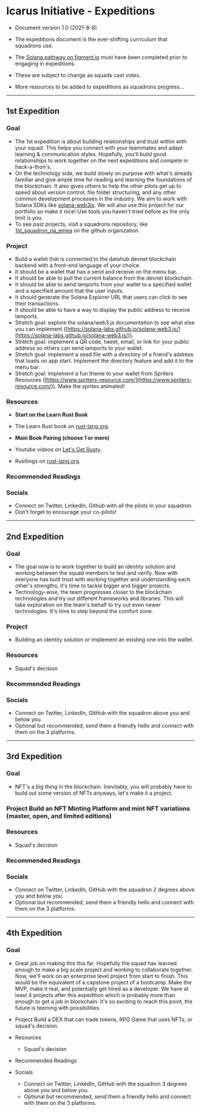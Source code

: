 # Icarus Initiative - Expeditions

- Document version 1.0 (2021-8-8)
- The expeditions document is the ever-shifting curriculum that squadrons use.

- The [Solana pathway on figment.io](https://learn.figment.io/network-documentation/solana) must have been completed prior to engaging in expeditions.
- These are subject to change as squads cast votes.
- More resources to be added to expeditions as squadrons progress...

---

## 1st Expedition

### Goal

- The 1st expedition is about building relationships and trust within with your squad. This helps you connect with your teammates and adapt learning & communication styles. Hopefully, you'll build good relationships to work together on the next expeditions and compete in hack-a-thon's.
- On the technology side, we build slowly on purpose with what's already familiar and give ample time for reading and learning the foundations of the blockchain. It also gives others to help the other pilots get up to speed about version control, file folder structuring, and any other common development processes in the industry. We aim to work with Solana SDKs like [solana-web3js](https://github.com/solana-labs/solana-web3.js). We will also use this project for our portfolio so make it nice! Use tools you haven't tried before as the only limit is you.
- To see past projects, visit a squadrons repository, like [1st_squadron_na_emea](https://github.com/icarus-initiative/1st_squadron_na_emea) on the github organization.

### Project

- Build a wallet that is connected to the datahub devnet blockchain backend with a front-end language of your choice.
- It should be a wallet that has a send and receive on the menu bar.
- It should be able to pull the current balance from the devnet blockchain.
- It should be able to send lamports from your wallet to a specified wallet and a specified amount that the user inputs.
- It should generate the Solana Explorer URL that users can click to see their transactions.
- It should be able to have a way to display the public address to receive lamports.
- Stretch goal: explore the solana/web3.js documentation to see what else you can implement ([https://solana-labs.github.io/solana-web3.js/](https://solana-labs.github.io/solana-web3.js/)).
- Stretch goal: implement a QR code, tweet, email, or link for your public address so others can send lamports to your wallet.
- Stretch goal: implement a seed file with a directory of a friend's address that loads on app start. Implement the directory feature and add it to the menu bar.
- Stretch goal: implement a fun theme to your wallet from Spriters Resources ([https://www.spriters-resource.com/](https://www.spriters-resource.com/)). Make the sprites animated!

### Resources

- **Start on the Learn Rust Book**
- The Learn Rust book on [rust-lang.org](https://www.rust-lang.org/learn).

- **Main Book Pairing (choose 1 or more)**
- Youtube videos on [Let's Get Rusty](https://www.youtube.com/playlist?list=PLai5B987bZ9CoVR-QEIN9foz4QCJ0H2Y8).
- Rustlings on [rust-lang.org](https://www.rust-lang.org/learn).

### Recommended Readings

### Socials

- Connect on Twitter, LinkedIn, Github with all the pilots in your squadron.
- Don't forget to encourage your co-pilots!

---

## 2nd Expedition

### Goal

- The goal now is to work together to build an identity solution and working between the squad members to test and verify. Now with everyone has built trust with working together and understanding each other's strengths, it's time to tackle bigger and bigger projects.
- Technology-wise, the team progresses closer to the blockchain technologies and try out different frameworks and libraries. This will take exploration on the team's behalf to try out even newer technologies. It's time to step beyond the comfort zone.

### Project

- Building an identity solution or implement an existing one into the wallet.

### Resources

- Squad's decision

### Recommended Readings

### Socials

- Connect on Twitter, LinkedIn, GitHub with the squadron above you and below you.
- Optional but recommended, send them a friendly hello and connect with them on the 3 platforms.

---

## 3rd Expedition

### Goal

- NFT's a big thing in the blockchain. Inevitably, you will probably have to build out some version of NFTs anyways, let's make it a project.

### Project Build an NFT Minting Platform and mint NFT variations (master, open, and limited editions)

### Resources

- Squad's decision

### Recommended Readings

### Socials

- Connect on Twitter, LinkedIn, GitHub with the squadron 2 degrees above you and below you.
- Optional but recommended, send them a friendly hello and connect with them on the 3 platforms.

---

## 4th Expedition

### Goal

- Great job on making this this far. Hopefully the squad has learned enough to make a big scale project and working to collaborate together. Now, we'll work on an enterprise level project from start to finish. This would be the equivalent of a capstone project of a bootcamp. Make the MVP, make it real, and potentially get hired as a developer. We have at least 4 projects after this expedition which is probably more than enough to get a job in blockchain. It's so exciting to reach this point, the future is teeming with possibilities.

- Project Build a DEX that can trade tokens, RPG Game that uses NFTs, or squad's decision.

- Resources

  - Squad's decision

- Recommended Readings

- Socials
  - Connect on Twitter, LinkedIn, GitHub with the squadron 3 degrees above you and below you.
  - Optional but recommended, send them a friendly hello and connect with them on the 3 platforms.
